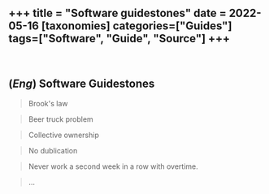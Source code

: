 +++
title = "Software guidestones"
date = 2022-05-16
[taxonomies]
categories=["Guides"]
tags=["Software", "Guide", "Source"]
+++
---
<br>

## (*Eng*) Software Guidestones
> Brook's law

> Beer truck problem

> Collective ownership

> No dublication

> Never work a second week in a row with overtime.

> ...